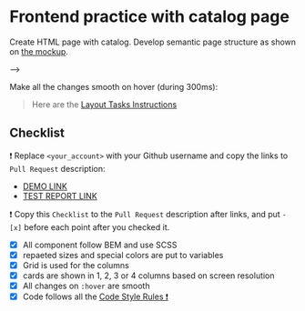 # Frontend practice with catalog page

Create HTML page with catalog. Develop semantic page structure as shown on [the mockup](https://www.figma.com/file/ojkArVazq7vsX0nbpn9CxZ/Moyo-%2F-Catalog-(ENG)?node-id=32249%3A354).

<!-- - use `Header`, `Stars` and `Card` blocks from previous tasks but rewrite them using BEM and SCSS
- remove old `data-qa` attributes -->
<!-- - add `data-qa="nav-hover"` (not just `hover`) to the 4th nav link for testing (`Laptops & computers`)
- add `data-qa="card"` to the first card
<!-- - add `data-qa="card-hover"` (not just `hover`) to the link `Buy` inside the first card -->
<!-- - Nav links color is not `black` any more --> -->
<!-- - add class `is-active` to the first link (`Apple`) in navigation -->
<!-- - use `<main>` for cards container -->
<!-- - Use grid for cards with different number of columns:
  - 4 starting from `1024px`
  - 3 starting from `768px`
  - 2 starting at `488px`
  - 1 for the smaller screens -->
<!-- - cards have fixed width and gap between them (`46px` vertically and `48px` horyzontally) -->
<!-- - cards container have fixed paddings (`50px` vertically and `40px` horyzontally) -->
<!-- - By default nav links should be `#060b35` -->

Make all the changes smooth on hover (during 300ms):
<!-- - increase the card by 20 percent (neighboring cards **should not be** affected) -->
<!-- - change the card title text color to `#34568b` when the card is hovered (`.card:hover .card__title`) -->
<!-- - change navigation link text color to `#00acdc`
- change the button background to `#fff` and text color to `#00acdc` on hover -->

> Here are the [Layout Tasks Instructions](https://mate-academy.github.io/layout_task-guideline)

## Checklist

❗️ Replace `<your_account>` with your Github username and copy the links to `Pull Request` description:
- [DEMO LINK](https://pawelnowicki87.github.io/layout_catalog/)
- [TEST REPORT LINK](https://pawelnowicki87.github.io/layout_catalog/report/html_report/)

❗️ Copy this `Checklist` to the `Pull Request` description after links, and put `- [x]` before each point after you checked it.

- [x] All component follow BEM and use SCSS
- [x] repaeted sizes and special colors are put to variables
- [x] Grid is used for the columns
- [x] cards are shown in 1, 2, 3 or 4 columns based on screen resolution
- [x] All changes on `:hover` are smooth
- [x] Code follows all the [Code Style Rules ❗️](https://mate-academy.github.io/layout_task-guideline/html-css-code-style-rules)
